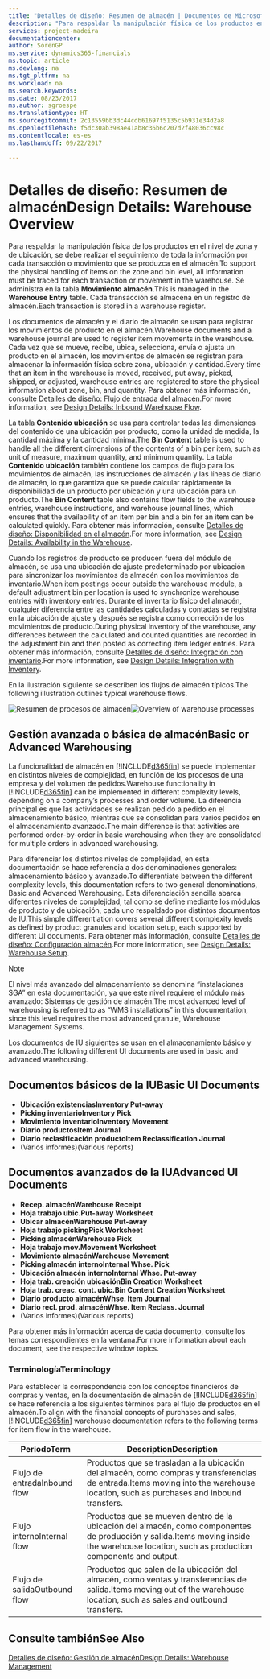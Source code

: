 ```yaml
---
title: "Detalles de diseño: Resumen de almacén | Documentos de Microsoft"
description: "Para respaldar la manipulación física de los productos en el nivel de zona y de ubicación, se debe realizar el seguimiento de toda la información por cada transacción o movimiento que se produzca en el almacén. Se administra en la tabla **Movimiento almacén**. Cada transacción se almacena en un registro de almacén."
services: project-madeira
documentationcenter: 
author: SorenGP
ms.service: dynamics365-financials
ms.topic: article
ms.devlang: na
ms.tgt_pltfrm: na
ms.workload: na
ms.search.keywords: 
ms.date: 08/23/2017
ms.author: sgroespe
ms.translationtype: HT
ms.sourcegitcommit: 2c13559bb3dc44cdb61697f5135c5b931e34d2a8
ms.openlocfilehash: f5dc30ab398ae41ab8c36b6c207d2f48036cc98c
ms.contentlocale: es-es
ms.lasthandoff: 09/22/2017

---
```

# <a name="design-details-warehouse-overview"></a><span data-ttu-id="2a443-105">Detalles de diseño: Resumen de almacén</span><span class="sxs-lookup"><span data-stu-id="2a443-105">Design Details: Warehouse Overview</span></span>
<span data-ttu-id="2a443-106">Para respaldar la manipulación física de los productos en el nivel de zona y de ubicación, se debe realizar el seguimiento de toda la información por cada transacción o movimiento que se produzca en el almacén.</span><span class="sxs-lookup"><span data-stu-id="2a443-106">To support the physical handling of items on the zone and bin level, all information must be traced for each transaction or movement in the warehouse.</span></span> <span data-ttu-id="2a443-107">Se administra en la tabla **Movimiento almacén**.</span><span class="sxs-lookup"><span data-stu-id="2a443-107">This is managed in the **Warehouse Entry** table.</span></span> <span data-ttu-id="2a443-108">Cada transacción se almacena en un registro de almacén.</span><span class="sxs-lookup"><span data-stu-id="2a443-108">Each transaction is stored in a warehouse register.</span></span>  

<span data-ttu-id="2a443-109">Los documentos de almacén y el diario de almacén se usan para registrar los movimientos de producto en el almacén.</span><span class="sxs-lookup"><span data-stu-id="2a443-109">Warehouse documents and a warehouse journal are used to register item movements in the warehouse.</span></span> <span data-ttu-id="2a443-110">Cada vez que se mueve, recibe, ubica, selecciona, envía o ajusta un producto en el almacén, los movimientos de almacén se registran para almacenar la información física sobre zona, ubicación y cantidad.</span><span class="sxs-lookup"><span data-stu-id="2a443-110">Every time that an item in the warehouse is moved, received, put away, picked, shipped, or adjusted, warehouse entries are registered to store the physical information about zone, bin, and quantity.</span></span> <span data-ttu-id="2a443-111">Para obtener más información, consulte [Detalles de diseño: Flujo de entrada del almacén](design-details-outbound-warehouse-flow.md).</span><span class="sxs-lookup"><span data-stu-id="2a443-111">For more information, see [Design Details: Inbound Warehouse Flow](design-details-outbound-warehouse-flow.md).</span></span>  

<span data-ttu-id="2a443-112">La tabla **Contenido ubicación** se usa para controlar todas las dimensiones del contenido de una ubicación por producto, como la unidad de medida, la cantidad máxima y la cantidad mínima.</span><span class="sxs-lookup"><span data-stu-id="2a443-112">The **Bin Content** table is used to handle all the different dimensions of the contents of a bin per item, such as unit of measure, maximum quantity, and minimum quantity.</span></span> <span data-ttu-id="2a443-113">La tabla **Contenido ubicación** también contiene los campos de flujo para los movimientos de almacén, las instrucciones de almacén y las líneas de diario de almacén, lo que garantiza que se puede calcular rápidamente la disponibilidad de un producto por ubicación y una ubicación para un producto.</span><span class="sxs-lookup"><span data-stu-id="2a443-113">The **Bin Content** table also contains flow fields to the warehouse entries, warehouse instructions, and warehouse journal lines, which ensures that the availability of an item per bin and a bin for an item can be calculated quickly.</span></span> <span data-ttu-id="2a443-114">Para obtener más información, consulte [Detalles de diseño: Disponibilidad en el almacén](design-details-availability-in-the-warehouse.md).</span><span class="sxs-lookup"><span data-stu-id="2a443-114">For more information, see [Design Details: Availability in the Warehouse](design-details-availability-in-the-warehouse.md).</span></span>  

<span data-ttu-id="2a443-115">Cuando los registros de producto se producen fuera del módulo de almacén, se usa una ubicación de ajuste predeterminado por ubicación para sincronizar los movimientos de almacén con los movimientos de inventario.</span><span class="sxs-lookup"><span data-stu-id="2a443-115">When item postings occur outside the warehouse module, a default adjustment bin per location is used to synchronize warehouse entries with inventory entries.</span></span> <span data-ttu-id="2a443-116">Durante el inventario físico del almacén, cualquier diferencia entre las cantidades calculadas y contadas se registra en la ubicación de ajuste y después se registra como corrección de los movimientos de producto.</span><span class="sxs-lookup"><span data-stu-id="2a443-116">During physical inventory of the warehouse, any differences between the calculated and counted quantities are recorded in the adjustment bin and then posted as correcting item ledger entries.</span></span> <span data-ttu-id="2a443-117">Para obtener más información, consulte [Detalles de diseño: Integración con inventario](design-details-integration-with-inventory.md).</span><span class="sxs-lookup"><span data-stu-id="2a443-117">For more information, see [Design Details: Integration with Inventory](design-details-integration-with-inventory.md).</span></span>  

<span data-ttu-id="2a443-118">En la ilustración siguiente se describen los flujos de almacén típicos.</span><span class="sxs-lookup"><span data-stu-id="2a443-118">The following illustration outlines typical warehouse flows.</span></span>  

<span data-ttu-id="2a443-119">![Resumen de procesos de almacén](media/design_details_warehouse_management_overview.png "design_details_warehouse_management_overview")</span><span class="sxs-lookup"><span data-stu-id="2a443-119">![Overview of warehouse processes](media/design_details_warehouse_management_overview.png "design_details_warehouse_management_overview")</span></span>  

## <a name="basic-or-advanced-warehousing"></a><span data-ttu-id="2a443-120">Gestión avanzada o básica de almacén</span><span class="sxs-lookup"><span data-stu-id="2a443-120">Basic or Advanced Warehousing</span></span>  
<span data-ttu-id="2a443-121">La funcionalidad de almacén en [!INCLUDE[d365fin](includes/d365fin_md.md)] se puede implementar en distintos niveles de complejidad, en función de los procesos de una empresa y del volumen de pedidos.</span><span class="sxs-lookup"><span data-stu-id="2a443-121">Warehouse functionality in [!INCLUDE[d365fin](includes/d365fin_md.md)] can be implemented in different complexity levels, depending on a company’s processes and order volume.</span></span> <span data-ttu-id="2a443-122">La diferencia principal es que las actividades se realizan pedido a pedido en el almacenamiento básico, mientras que se consolidan para varios pedidos en el almacenamiento avanzado.</span><span class="sxs-lookup"><span data-stu-id="2a443-122">The main difference is that activities are performed order-by-order in basic warehousing when they are consolidated for multiple orders in advanced warehousing.</span></span>  

 <span data-ttu-id="2a443-123">Para diferenciar los distintos niveles de complejidad, en esta documentación se hace referencia a dos denominaciones generales: almacenamiento básico y avanzado.</span><span class="sxs-lookup"><span data-stu-id="2a443-123">To differentiate between the different complexity levels, this documentation refers to two general denominations, Basic and Advanced Warehousing.</span></span> <span data-ttu-id="2a443-124">Esta diferenciación sencilla abarca diferentes niveles de complejidad, tal como se define mediante los módulos de producto y de ubicación, cada uno respaldado por distintos documentos de IU.</span><span class="sxs-lookup"><span data-stu-id="2a443-124">This simple differentiation covers several different complexity levels as defined by product granules and location setup, each supported by different UI documents.</span></span> <span data-ttu-id="2a443-125">Para obtener más información, consulte [Detalles de diseño: Configuración almacén](design-details-warehouse-setup.md).</span><span class="sxs-lookup"><span data-stu-id="2a443-125">For more information, see [Design Details: Warehouse Setup](design-details-warehouse-setup.md).</span></span>  

> [!NOTE]  
>  <span data-ttu-id="2a443-126">El nivel más avanzado del almacenamiento se denomina “instalaciones SGA” en esta documentación, ya que este nivel requiere el módulo más avanzado: Sistemas de gestión de almacén.</span><span class="sxs-lookup"><span data-stu-id="2a443-126">The most advanced level of warehousing is referred to as “WMS installations” in this documentation, since this level requires the most advanced granule, Warehouse Management Systems.</span></span>  

 <span data-ttu-id="2a443-127">Los documentos de IU siguientes se usan en el almacenamiento básico y avanzado.</span><span class="sxs-lookup"><span data-stu-id="2a443-127">The following different UI documents are used in basic and advanced warehousing.</span></span>  

## <a name="basic-ui-documents"></a><span data-ttu-id="2a443-128">Documentos básicos de la IU</span><span class="sxs-lookup"><span data-stu-id="2a443-128">Basic UI Documents</span></span>  

-   <span data-ttu-id="2a443-129">**Ubicación existencias**</span><span class="sxs-lookup"><span data-stu-id="2a443-129">**Inventory Put-away**</span></span>  
-   <span data-ttu-id="2a443-130">**Picking inventario**</span><span class="sxs-lookup"><span data-stu-id="2a443-130">**Inventory Pick**</span></span>  
-   <span data-ttu-id="2a443-131">**Movimiento inventario**</span><span class="sxs-lookup"><span data-stu-id="2a443-131">**Inventory Movement**</span></span>  
-   <span data-ttu-id="2a443-132">**Diario productos**</span><span class="sxs-lookup"><span data-stu-id="2a443-132">**Item Journal**</span></span>  
-   <span data-ttu-id="2a443-133">**Diario reclasificación producto**</span><span class="sxs-lookup"><span data-stu-id="2a443-133">**Item Reclassification Journal**</span></span>  
-   <span data-ttu-id="2a443-134">(Varios informes)</span><span class="sxs-lookup"><span data-stu-id="2a443-134">(Various reports)</span></span>  

## <a name="advanced-ui-documents"></a><span data-ttu-id="2a443-135">Documentos avanzados de la IU</span><span class="sxs-lookup"><span data-stu-id="2a443-135">Advanced UI Documents</span></span>  

-   <span data-ttu-id="2a443-136">**Recep. almacén**</span><span class="sxs-lookup"><span data-stu-id="2a443-136">**Warehouse Receipt**</span></span>  
-   <span data-ttu-id="2a443-137">**Hoja trabajo ubic.**</span><span class="sxs-lookup"><span data-stu-id="2a443-137">**Put-away Worksheet**</span></span>  
-   <span data-ttu-id="2a443-138">**Ubicar almacén**</span><span class="sxs-lookup"><span data-stu-id="2a443-138">**Warehouse Put-away**</span></span>  
-   <span data-ttu-id="2a443-139">**Hoja trabajo picking**</span><span class="sxs-lookup"><span data-stu-id="2a443-139">**Pick Worksheet**</span></span>  
-   <span data-ttu-id="2a443-140">**Picking almacén**</span><span class="sxs-lookup"><span data-stu-id="2a443-140">**Warehouse Pick**</span></span>  
-   <span data-ttu-id="2a443-141">**Hoja trabajo mov.**</span><span class="sxs-lookup"><span data-stu-id="2a443-141">**Movement Worksheet**</span></span>  
-   <span data-ttu-id="2a443-142">**Movimiento almacén**</span><span class="sxs-lookup"><span data-stu-id="2a443-142">**Warehouse Movement**</span></span>  
-   <span data-ttu-id="2a443-143">**Picking almacén interno**</span><span class="sxs-lookup"><span data-stu-id="2a443-143">**Internal Whse. Pick**</span></span>  
-   <span data-ttu-id="2a443-144">**Ubicación almacén interno**</span><span class="sxs-lookup"><span data-stu-id="2a443-144">**Internal Whse. Put-away**</span></span>  
-   <span data-ttu-id="2a443-145">**Hoja trab. creación ubicación**</span><span class="sxs-lookup"><span data-stu-id="2a443-145">**Bin Creation Worksheet**</span></span>  
-   <span data-ttu-id="2a443-146">**Hoja trab. creac. cont. ubic.**</span><span class="sxs-lookup"><span data-stu-id="2a443-146">**Bin Content Creation Worksheet**</span></span>  
-   <span data-ttu-id="2a443-147">**Diario producto almacén**</span><span class="sxs-lookup"><span data-stu-id="2a443-147">**Whse. Item Journal**</span></span>  
-   <span data-ttu-id="2a443-148">**Diario recl. prod. almacén**</span><span class="sxs-lookup"><span data-stu-id="2a443-148">**Whse. Item Reclass. Journal**</span></span>  
-   <span data-ttu-id="2a443-149">(Varios informes)</span><span class="sxs-lookup"><span data-stu-id="2a443-149">(Various reports)</span></span>  

<span data-ttu-id="2a443-150">Para obtener más información acerca de cada documento, consulte los temas correspondientes en la ventana.</span><span class="sxs-lookup"><span data-stu-id="2a443-150">For more information about each document, see the respective window topics.</span></span>  

### <a name="terminology"></a><span data-ttu-id="2a443-151">Terminología</span><span class="sxs-lookup"><span data-stu-id="2a443-151">Terminology</span></span>  
<span data-ttu-id="2a443-152">Para establecer la correspondencia con los conceptos financieros de compras y ventas, en la documentación de almacén de [!INCLUDE[d365fin](includes/d365fin_md.md)] se hace referencia a los siguientes términos para el flujo de productos en el almacén.</span><span class="sxs-lookup"><span data-stu-id="2a443-152">To align with the financial concepts of purchases and sales, [!INCLUDE[d365fin](includes/d365fin_md.md)] warehouse documentation refers to the following terms for item flow in the warehouse.</span></span>  

|<span data-ttu-id="2a443-153">Periodo</span><span class="sxs-lookup"><span data-stu-id="2a443-153">Term</span></span>|<span data-ttu-id="2a443-154">Description</span><span class="sxs-lookup"><span data-stu-id="2a443-154">Description</span></span>|  
|----------|---------------------------------------|  
|<span data-ttu-id="2a443-155">Flujo de entrada</span><span class="sxs-lookup"><span data-stu-id="2a443-155">Inbound flow</span></span>|<span data-ttu-id="2a443-156">Productos que se trasladan a la ubicación del almacén, como compras y transferencias de entrada.</span><span class="sxs-lookup"><span data-stu-id="2a443-156">Items moving into the warehouse location, such as purchases and inbound transfers.</span></span>|  
|<span data-ttu-id="2a443-157">Flujo interno</span><span class="sxs-lookup"><span data-stu-id="2a443-157">Internal flow</span></span>|<span data-ttu-id="2a443-158">Productos que se mueven dentro de la ubicación del almacén, como componentes de producción y salida.</span><span class="sxs-lookup"><span data-stu-id="2a443-158">Items moving inside the warehouse location, such as production components and output.</span></span>|  
|<span data-ttu-id="2a443-159">Flujo de salida</span><span class="sxs-lookup"><span data-stu-id="2a443-159">Outbound flow</span></span>|<span data-ttu-id="2a443-160">Productos que salen de la ubicación del almacén, como ventas y transferencias de salida.</span><span class="sxs-lookup"><span data-stu-id="2a443-160">Items moving out of the warehouse location, such as sales and outbound transfers.</span></span>|  

## <a name="see-also"></a><span data-ttu-id="2a443-161">Consulte también</span><span class="sxs-lookup"><span data-stu-id="2a443-161">See Also</span></span>  
 [<span data-ttu-id="2a443-162">Detalles de diseño: Gestión de almacén</span><span class="sxs-lookup"><span data-stu-id="2a443-162">Design Details: Warehouse Management</span></span>](design-details-warehouse-management.md)

